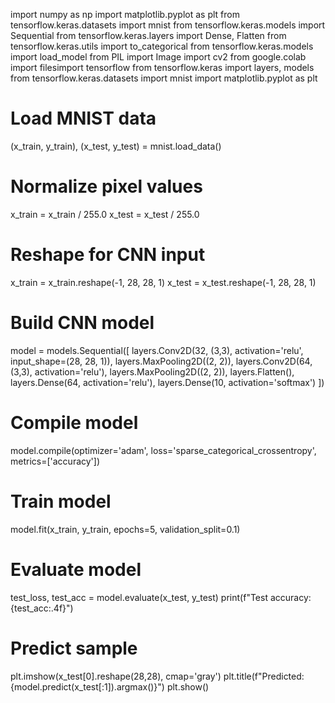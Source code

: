 import numpy as np
import matplotlib.pyplot as plt
from tensorflow.keras.datasets import mnist
from tensorflow.keras.models import Sequential
from tensorflow.keras.layers import Dense, Flatten
from tensorflow.keras.utils import to_categorical
from tensorflow.keras.models import load_model
from PIL import Image
import cv2
from google.colab import filesimport tensorflow 
from tensorflow.keras import layers, models
from tensorflow.keras.datasets import mnist
import matplotlib.pyplot as plt

# Load MNIST data
(x_train, y_train), (x_test, y_test) = mnist.load_data()

# Normalize pixel values
x_train = x_train / 255.0
x_test = x_test / 255.0

# Reshape for CNN input
x_train = x_train.reshape(-1, 28, 28, 1)
x_test = x_test.reshape(-1, 28, 28, 1)

# Build CNN model
model = models.Sequential([
    layers.Conv2D(32, (3,3), activation='relu', input_shape=(28, 28, 1)),
    layers.MaxPooling2D((2, 2)),
    layers.Conv2D(64, (3,3), activation='relu'),
    layers.MaxPooling2D((2, 2)),
    layers.Flatten(),
    layers.Dense(64, activation='relu'),
    layers.Dense(10, activation='softmax')
])

# Compile model
model.compile(optimizer='adam',
              loss='sparse_categorical_crossentropy',
              metrics=['accuracy'])

# Train model
model.fit(x_train, y_train, epochs=5, validation_split=0.1)

# Evaluate model
test_loss, test_acc = model.evaluate(x_test, y_test)
print(f"Test accuracy: {test_acc:.4f}")

# Predict sample
plt.imshow(x_test[0].reshape(28,28), cmap='gray')
plt.title(f"Predicted: {model.predict(x_test[:1]).argmax()}")
plt.show()